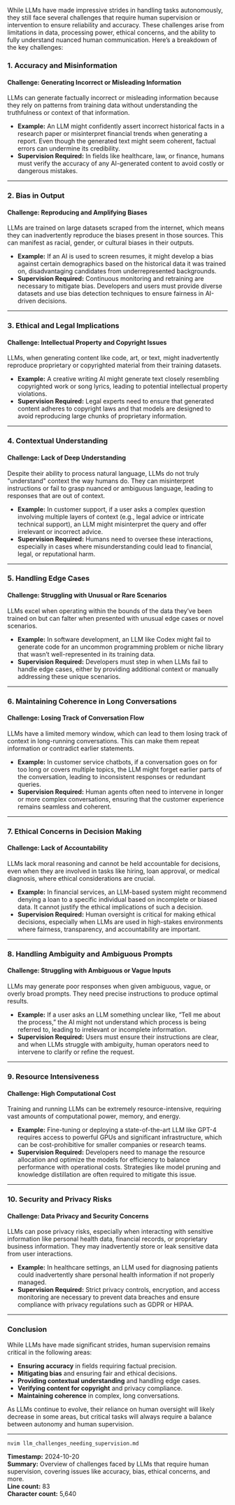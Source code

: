 While LLMs have made impressive strides in handling tasks autonomously, they still face several challenges that require human supervision or intervention to ensure reliability and accuracy. These challenges arise from limitations in data, processing power, ethical concerns, and the ability to fully understand nuanced human communication. Here’s a breakdown of the key challenges:

### 1. **Accuracy and Misinformation**

#### **Challenge: Generating Incorrect or Misleading Information**
LLMs can generate factually incorrect or misleading information because they rely on patterns from training data without understanding the truthfulness or context of that information.
- **Example:** An LLM might confidently assert incorrect historical facts in a research paper or misinterpret financial trends when generating a report. Even though the generated text might seem coherent, factual errors can undermine its credibility.
- **Supervision Required:** In fields like healthcare, law, or finance, humans must verify the accuracy of any AI-generated content to avoid costly or dangerous mistakes.

---

### 2. **Bias in Output**

#### **Challenge: Reproducing and Amplifying Biases**
LLMs are trained on large datasets scraped from the internet, which means they can inadvertently reproduce the biases present in those sources. This can manifest as racial, gender, or cultural biases in their outputs.
- **Example:** If an AI is used to screen resumes, it might develop a bias against certain demographics based on the historical data it was trained on, disadvantaging candidates from underrepresented backgrounds.
- **Supervision Required:** Continuous monitoring and retraining are necessary to mitigate bias. Developers and users must provide diverse datasets and use bias detection techniques to ensure fairness in AI-driven decisions.

---

### 3. **Ethical and Legal Implications**

#### **Challenge: Intellectual Property and Copyright Issues**
LLMs, when generating content like code, art, or text, might inadvertently reproduce proprietary or copyrighted material from their training datasets.
- **Example:** A creative writing AI might generate text closely resembling copyrighted work or song lyrics, leading to potential intellectual property violations.
- **Supervision Required:** Legal experts need to ensure that generated content adheres to copyright laws and that models are designed to avoid reproducing large chunks of proprietary information.

---

### 4. **Contextual Understanding**

#### **Challenge: Lack of Deep Understanding**
Despite their ability to process natural language, LLMs do not truly "understand" context the way humans do. They can misinterpret instructions or fail to grasp nuanced or ambiguous language, leading to responses that are out of context.
- **Example:** In customer support, if a user asks a complex question involving multiple layers of context (e.g., legal advice or intricate technical support), an LLM might misinterpret the query and offer irrelevant or incorrect advice.
- **Supervision Required:** Humans need to oversee these interactions, especially in cases where misunderstanding could lead to financial, legal, or reputational harm.

---

### 5. **Handling Edge Cases**

#### **Challenge: Struggling with Unusual or Rare Scenarios**
LLMs excel when operating within the bounds of the data they’ve been trained on but can falter when presented with unusual edge cases or novel scenarios.
- **Example:** In software development, an LLM like Codex might fail to generate code for an uncommon programming problem or niche library that wasn’t well-represented in its training data.
- **Supervision Required:** Developers must step in when LLMs fail to handle edge cases, either by providing additional context or manually addressing these unique scenarios.

---

### 6. **Maintaining Coherence in Long Conversations**

#### **Challenge: Losing Track of Conversation Flow**
LLMs have a limited memory window, which can lead to them losing track of context in long-running conversations. This can make them repeat information or contradict earlier statements.
- **Example:** In customer service chatbots, if a conversation goes on for too long or covers multiple topics, the LLM might forget earlier parts of the conversation, leading to inconsistent responses or redundant queries.
- **Supervision Required:** Human agents often need to intervene in longer or more complex conversations, ensuring that the customer experience remains seamless and coherent.

---

### 7. **Ethical Concerns in Decision Making**

#### **Challenge: Lack of Accountability**
LLMs lack moral reasoning and cannot be held accountable for decisions, even when they are involved in tasks like hiring, loan approval, or medical diagnosis, where ethical considerations are crucial.
- **Example:** In financial services, an LLM-based system might recommend denying a loan to a specific individual based on incomplete or biased data. It cannot justify the ethical implications of such a decision.
- **Supervision Required:** Human oversight is critical for making ethical decisions, especially when LLMs are used in high-stakes environments where fairness, transparency, and accountability are important.

---

### 8. **Handling Ambiguity and Ambiguous Prompts**

#### **Challenge: Struggling with Ambiguous or Vague Inputs**
LLMs may generate poor responses when given ambiguous, vague, or overly broad prompts. They need precise instructions to produce optimal results.
- **Example:** If a user asks an LLM something unclear like, “Tell me about the process,” the AI might not understand which process is being referred to, leading to irrelevant or incomplete information.
- **Supervision Required:** Users must ensure their instructions are clear, and when LLMs struggle with ambiguity, human operators need to intervene to clarify or refine the request.

---

### 9. **Resource Intensiveness**

#### **Challenge: High Computational Cost**
Training and running LLMs can be extremely resource-intensive, requiring vast amounts of computational power, memory, and energy.
- **Example:** Fine-tuning or deploying a state-of-the-art LLM like GPT-4 requires access to powerful GPUs and significant infrastructure, which can be cost-prohibitive for smaller companies or research teams.
- **Supervision Required:** Developers need to manage the resource allocation and optimize the models for efficiency to balance performance with operational costs. Strategies like model pruning and knowledge distillation are often required to mitigate this issue.

---

### 10. **Security and Privacy Risks**

#### **Challenge: Data Privacy and Security Concerns**
LLMs can pose privacy risks, especially when interacting with sensitive information like personal health data, financial records, or proprietary business information. They may inadvertently store or leak sensitive data from user interactions.
- **Example:** In healthcare settings, an LLM used for diagnosing patients could inadvertently share personal health information if not properly managed.
- **Supervision Required:** Strict privacy controls, encryption, and access monitoring are necessary to prevent data breaches and ensure compliance with privacy regulations such as GDPR or HIPAA.

---

### Conclusion

While LLMs have made significant strides, human supervision remains critical in the following areas:

- **Ensuring accuracy** in fields requiring factual precision.
- **Mitigating bias** and ensuring fair and ethical decisions.
- **Providing contextual understanding** and handling edge cases.
- **Verifying content for copyright** and privacy compliance.
- **Maintaining coherence** in complex, long conversations.

As LLMs continue to evolve, their reliance on human oversight will likely decrease in some areas, but critical tasks will always require a balance between autonomy and human supervision.

---

```bash
nvim llm_challenges_needing_supervision.md
```

**Timestamp:** 2024-10-20  
**Summary:** Overview of challenges faced by LLMs that require human supervision, covering issues like accuracy, bias, ethical concerns, and more.  
**Line count:** 83  
**Character count:** 5,640
